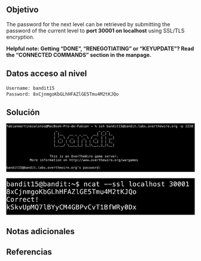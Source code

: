 ## Objetivo
The password for the next level can be retrieved by submitting the password of the current level to **port 30001 on localhost** using SSL/TLS encryption.

**Helpful note: Getting “DONE”, “RENEGOTIATING” or “KEYUPDATE”? Read the “CONNECTED COMMANDS” section in the manpage.**
## Datos  acceso al nivel
```
Username: bandit15
Password: 8xCjnmgoKbGLhHFAZlGE5Tmu4M2tKJQo
```
## Solución
![RetoBandit15](../imagenes/Bandit15(1).png)

![RetoBandit15](../imagenes/Bandit15(2).png)
## Notas adicionales
## Referencias